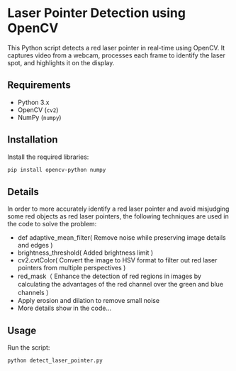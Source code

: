 # Laser Pointer Detection using OpenCV

This Python script detects a red laser pointer in real-time using OpenCV. It captures video from a webcam, processes each frame to identify the laser spot, and highlights it on the display.

## Requirements

- Python 3.x
- OpenCV (`cv2`)
- NumPy (`numpy`)

## Installation

Install the required libraries:

```bash
pip install opencv-python numpy
```

## Details
In order to more accurately identify a red laser pointer and avoid misjudging some red objects as red laser pointers, the following techniques are used in the code to solve the problem:
- def adaptive_mean_filter( Remove noise while preserving image details and edges )
- brightness_threshold( Added brightness limit )
- cv2.cvtColor( Convert the image to HSV format to filter out red laser pointers from multiple perspectives )
- red_mask（ Enhance the detection of red regions in images by calculating the advantages of the red channel over the green and blue channels ）
- Apply erosion and dilation to remove small noise
- More details show in the code...

## Usage
Run the script:
```bash
python detect_laser_pointer.py
```

